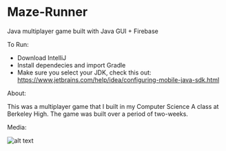 # Maze-Runner
Java multiplayer game built with Java GUI + Firebase 

To Run: 

- Download IntelliJ 
- Install dependecies and import Gradle
- Make sure you select your JDK, check this out: https://www.jetbrains.com/help/idea/configuring-mobile-java-sdk.html

About: 

This was a multiplayer game that I built in my Computer Science A class at Berkeley High. The game was built over
a period of two-weeks. 

Media: 

![alt text](https://imgur.com/273a314e-e99f-4db5-aef4-727f2245e617)

